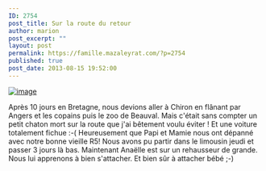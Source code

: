 ```yaml
---
ID: 2754
post_title: Sur la route du retour
author: marion
post_excerpt: ""
layout: post
permalink: https://famille.mazaleyrat.com/?p=2754
published: true
post_date: 2013-08-15 19:52:00
---
```

<a href="http://famille.mazaleyrat.com/wp-content/uploads/2013/08/wpid-IMG_20130818_213742.jpg"><img title="" class="alignleft size-full" alt="image" src="http://famille.mazaleyrat.com/wp-content/uploads/2013/08/wpid-IMG_20130818_213742.jpg" /></a>



Après 10 jours en Bretagne, nous devions aller à Chiron en flânant par Angers et les copains puis le zoo de Beauval. Mais c'était sans compter un petit chaton mort sur la route que j'ai bêtement voulu éviter ! Et une voiture totalement fichue :-(
Heureusement que Papi et Mamie nous ont dépanné avec notre bonne vieille R5! Nous avons pu partir dans le limousin jeudi et passer 3 jours là bas. 
Maintenant Anaëlle est sur un rehausseur de grande. Nous lui apprenons à bien s'attacher. Et bien sûr à attacher bébé ;-)